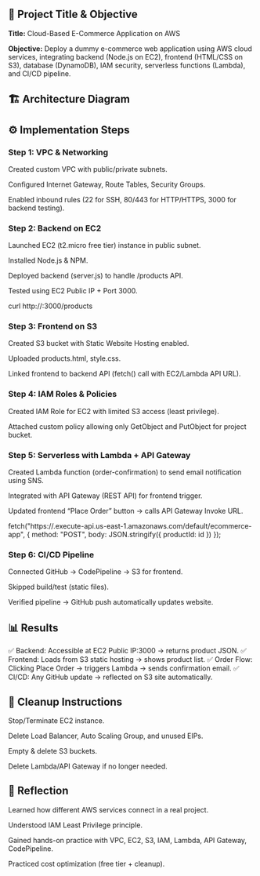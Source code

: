 ## 📌 Project Title & Objective

**Title:** Cloud-Based E-Commerce Application on AWS

**Objective:** Deploy a dummy e-commerce web application using AWS cloud services, integrating backend (Node.js on EC2), frontend (HTML/CSS on S3), database (DynamoDB), IAM security, serverless functions (Lambda), and CI/CD pipeline.

## 🏗️ Architecture Diagram



## ⚙️ Implementation Steps
### Step 1: VPC & Networking

Created custom VPC with public/private subnets.

Configured Internet Gateway, Route Tables, Security Groups.

Enabled inbound rules (22 for SSH, 80/443 for HTTP/HTTPS, 3000 for backend testing).

### Step 2: Backend on EC2

Launched EC2 (t2.micro free tier) instance in public subnet.

Installed Node.js & NPM.

Deployed backend (server.js) to handle /products API.

Tested using EC2 Public IP + Port 3000.

curl http://<EC2-Public-IP>:3000/products

### Step 3: Frontend on S3

Created S3 bucket with Static Website Hosting enabled.

Uploaded products.html, style.css.

Linked frontend to backend API (fetch() call with EC2/Lambda API URL).

### Step 4: IAM Roles & Policies

Created IAM Role for EC2 with limited S3 access (least privilege).

Attached custom policy allowing only GetObject and PutObject for project bucket.

### Step 5: Serverless with Lambda + API Gateway

Created Lambda function (order-confirmation) to send email notification using SNS.

Integrated with API Gateway (REST API) for frontend trigger.

Updated frontend “Place Order” button → calls API Gateway Invoke URL.

fetch("https://<api-id>.execute-api.us-east-1.amazonaws.com/default/ecommerce-app", {
   method: "POST",
   body: JSON.stringify({ productId: id })
});

### Step 6: CI/CD Pipeline

Connected GitHub → CodePipeline → S3 for frontend.

Skipped build/test (static files).

Verified pipeline → GitHub push automatically updates website.

## 📊 Results

✅ Backend: Accessible at EC2 Public IP:3000 → returns product JSON.
✅ Frontend: Loads from S3 static hosting → shows product list.
✅ Order Flow: Clicking Place Order → triggers Lambda → sends confirmation email.
✅ CI/CD: Any GitHub update → reflected on S3 site automatically.

## 🧹 Cleanup Instructions

Stop/Terminate EC2 instance.

Delete Load Balancer, Auto Scaling Group, and unused EIPs.

Empty & delete S3 buckets.

Delete Lambda/API Gateway if no longer needed.

## 📝 Reflection

Learned how different AWS services connect in a real project.

Understood IAM Least Privilege principle.

Gained hands-on practice with VPC, EC2, S3, IAM, Lambda, API Gateway, CodePipeline.

Practiced cost optimization (free tier + cleanup).
